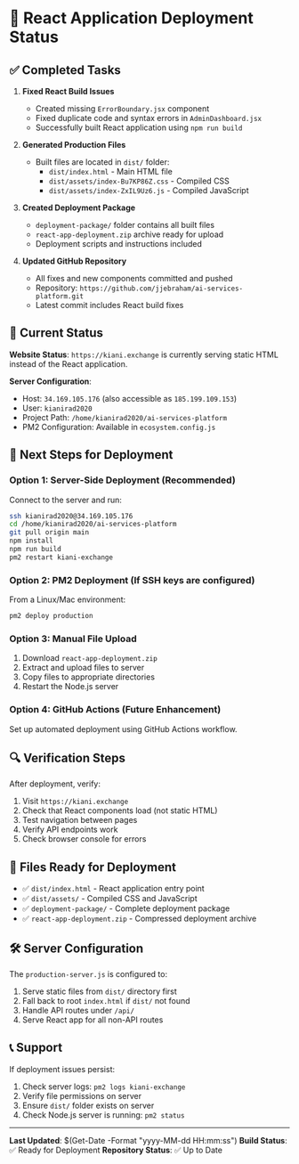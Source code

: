 # 🚀 React Application Deployment Status

## ✅ Completed Tasks

1. **Fixed React Build Issues**
   - Created missing `ErrorBoundary.jsx` component
   - Fixed duplicate code and syntax errors in `AdminDashboard.jsx`
   - Successfully built React application using `npm run build`

2. **Generated Production Files**
   - Built files are located in `dist/` folder:
     - `dist/index.html` - Main HTML file
     - `dist/assets/index-Bu7KP86Z.css` - Compiled CSS
     - `dist/assets/index-ZxIL9Uz6.js` - Compiled JavaScript

3. **Created Deployment Package**
   - `deployment-package/` folder contains all built files
   - `react-app-deployment.zip` archive ready for upload
   - Deployment scripts and instructions included

4. **Updated GitHub Repository**
   - All fixes and new components committed and pushed
   - Repository: `https://github.com/jjebraham/ai-services-platform.git`
   - Latest commit includes React build fixes

## 🔄 Current Status

**Website Status**: `https://kiani.exchange` is currently serving static HTML instead of the React application.

**Server Configuration**: 
- Host: `34.169.105.176` (also accessible as `185.199.109.153`)
- User: `kianirad2020`
- Project Path: `/home/kianirad2020/ai-services-platform`
- PM2 Configuration: Available in `ecosystem.config.js`

## 🎯 Next Steps for Deployment

### Option 1: Server-Side Deployment (Recommended)
Connect to the server and run:
```bash
ssh kianirad2020@34.169.105.176
cd /home/kianirad2020/ai-services-platform
git pull origin main
npm install
npm run build
pm2 restart kiani-exchange
```

### Option 2: PM2 Deployment (If SSH keys are configured)
From a Linux/Mac environment:
```bash
pm2 deploy production
```

### Option 3: Manual File Upload
1. Download `react-app-deployment.zip`
2. Extract and upload files to server
3. Copy files to appropriate directories
4. Restart the Node.js server

### Option 4: GitHub Actions (Future Enhancement)
Set up automated deployment using GitHub Actions workflow.

## 🔍 Verification Steps

After deployment, verify:
1. Visit `https://kiani.exchange`
2. Check that React components load (not static HTML)
3. Test navigation between pages
4. Verify API endpoints work
5. Check browser console for errors

## 📁 Files Ready for Deployment

- ✅ `dist/index.html` - React application entry point
- ✅ `dist/assets/` - Compiled CSS and JavaScript
- ✅ `deployment-package/` - Complete deployment package
- ✅ `react-app-deployment.zip` - Compressed deployment archive

## 🛠️ Server Configuration

The `production-server.js` is configured to:
1. Serve static files from `dist/` directory first
2. Fall back to root `index.html` if `dist/` not found
3. Handle API routes under `/api/`
4. Serve React app for all non-API routes

## 📞 Support

If deployment issues persist:
1. Check server logs: `pm2 logs kiani-exchange`
2. Verify file permissions on server
3. Ensure `dist/` folder exists on server
4. Check Node.js server is running: `pm2 status`

---

**Last Updated**: $(Get-Date -Format "yyyy-MM-dd HH:mm:ss")
**Build Status**: ✅ Ready for Deployment
**Repository Status**: ✅ Up to Date